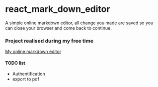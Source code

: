 # react_mark_down_editor
A simple online markdown editor, all change you made are saved so you can close your browser and come back to continue.

### Project realised during my free time

[My online markdown editor](http://fabre-pierre-jean.github.io/react_mark_down_editor)

#### TODO list
* Authentification
* export to pdf

